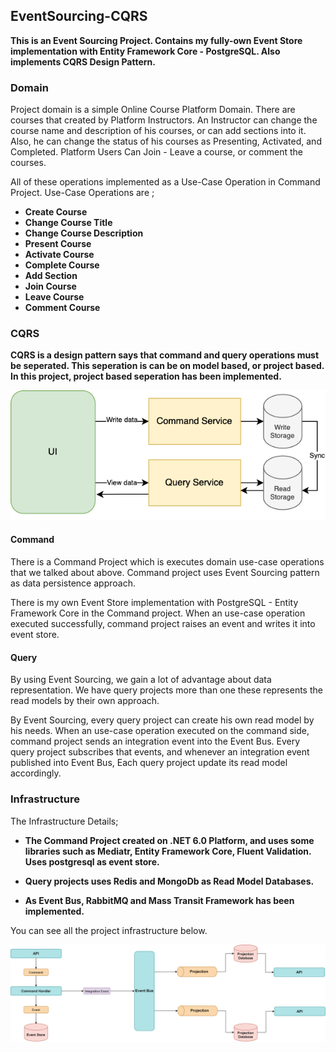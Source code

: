 ## EventSourcing-CQRS

 **This is an Event Sourcing Project. Contains my fully-own Event Store implementation with Entity Framework Core - PostgreSQL. Also implements CQRS Design Pattern.**

 ### Domain

 Project domain is a simple Online Course Platform Domain. There are courses that created by Platform Instructors. An Instructor can change the course name and description of his courses, or can add sections into it. Also, he can change the status of his courses as Presenting, Activated, and Completed. Platform Users Can Join - Leave a course, or comment the courses.

 All of these operations implemented as a Use-Case Operation in Command Project. Use-Case Operations are ;

 - **Create Course**
 - **Change Course Title**
 - **Change Course Description**
 - **Present Course**
 - **Activate Course**
 - **Complete Course**
 - **Add Section**
 - **Join Course**
 - **Leave Course**
 - **Comment Course**



 ### CQRS
 **CQRS is a design pattern says that command and query operations must be seperated. This seperation is can be on model based, or project based. In this project, project based seperation has been implemented.**

 <p align="center">
  <img src="resources/cqrs.png" />
</p>

#### Command
 There is a Command Project which is executes domain use-case operations that we talked about above. Command project uses Event Sourcing pattern as data persistence approach.

 There is my own Event Store implementation with PostgreSQL - Entity Framework Core in the Command project. When an use-case operation executed successfully, command project raises an event and writes it into event store. 

#### Query
By using Event Sourcing, we gain a lot of advantage about data representation. We have query projects more than one these represents the read models by their own approach.

By Event Sourcing, every query project can create his own read model by his needs. When an use-case operation executed on the command side, command project sends an integration event into the Event Bus. Every query project subscribes that events, and whenever an integration event published into Event Bus, Each query project update its read model accordingly. 

### Infrastructure 
The Infrastructure Details;

- **The Command Project created on .NET 6.0 Platform, and uses some libraries such as Mediatr, Entity Framework Core, Fluent Validation. Uses postgresql as event store.**

- **Query projects uses Redis and MongoDb as Read Model Databases.**

- **As Event Bus, RabbitMQ and Mass Transit Framework has been implemented.**

You can see all the project infrastructure below.

<p align="center">
  <img src="resources/projectstructure.png" />
</p>

